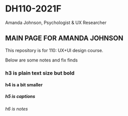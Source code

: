 # DH110-2021F
Amanda Johnson, Psychologist & UX Researcher
## MAIN PAGE FOR AMANDA JOHNSON
This repository is for 110: UX+UI design course.

Below are some notes and fix finds

### h3 is plain text size but bold
#### h4 is a bit smaller
##### h5 is captions
###### h6 is notes
